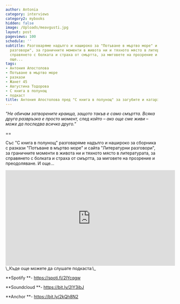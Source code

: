 ```yaml
---
author: Antonia
category: interviews
category2: mybooks
hidden: false
image: /Uploads/meavgusti.jpg
layout: post
pageviews: 100
schedule: ''
subtitle: Разговаряме надълго и нашироко за "Потъване в мъртво море" и "Литературни
  разговори", за граничните моменти в живота ни и тяхното място в литературата, за
  справянето с болката и страха от смъртта, за миговете на прозрение и катарзис. И
  още...
tags:
- Антония Апостолова
- Потъване в мъртво море
- разкази
- Жанет 45
- Августина Тодорова
- С книга в полунощ
- подкаст
title: Антония Апостолова пред "С книга в полунощ" за загубите и катарзиса
---
```


_"Не обичам затворените краища, защото такъв е само смъртта. Всяка друга развръзка е просто момент, след който – ако още сме живи – може да последва всичко друго."_

\==

Със "С книга в полунощ" разговаряме надълго и нашироко за сборника с разкази "Потъване в мъртво море" и сайта "Литературни разговори", за граничните моменти в живота ни и тяхното място в литературата, за справянето с болката и страха от смъртта, за миговете на прозрение и преодоляване. И още...

<div class="video-container">
<iframe width="560" height="315" src="https://www.youtube.com/embed/cYjjgWOgh3E" frameborder="0" allow="accelerometer; autoplay; encrypted-media; gyroscope; picture-in-picture" allowfullscreen></iframe>
</div>
\_Къде още можете да слушате подкаста:\_

**Spotify **- <https://spoti.fi/2lYcqgw>

**Soundcloud **- <https://bit.ly/2lY3ibJ>

**Anchor **- <https://bit.ly/2kQh8N2>
